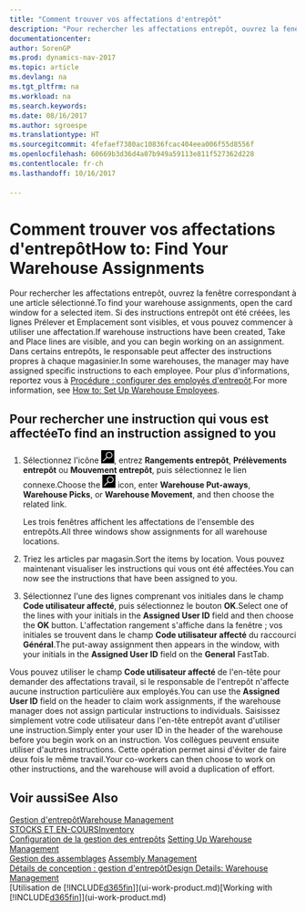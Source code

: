 ```yaml
---
title: "Comment trouver vos affectations d'entrepôt"
description: "Pour rechercher les affectations entrepôt, ouvrez la fenêtre correspondant à une article sélectionné. Si des instructions entrepôt ont été créées, les lignes Prélever et Emplacement sont visibles, et vous pouvez commencer à utiliser une affectation. Dans certains entrepôts, le responsable peut affecter des instructions propres à chaque magasinier."
documentationcenter: 
author: SorenGP
ms.prod: dynamics-nav-2017
ms.topic: article
ms.devlang: na
ms.tgt_pltfrm: na
ms.workload: na
ms.search.keywords: 
ms.date: 08/16/2017
ms.author: sgroespe
ms.translationtype: HT
ms.sourcegitcommit: 4fefaef7380ac10836fcac404eea006f55d8556f
ms.openlocfilehash: 60669b3d36d4a07b949a59113e811f527362d228
ms.contentlocale: fr-ch
ms.lasthandoff: 10/16/2017

---
```

# <a name="how-to-find-your-warehouse-assignments"></a><span data-ttu-id="1e3e9-105">Comment trouver vos affectations d'entrepôt</span><span class="sxs-lookup"><span data-stu-id="1e3e9-105">How to: Find Your Warehouse Assignments</span></span>
<span data-ttu-id="1e3e9-106">Pour rechercher les affectations entrepôt, ouvrez la fenêtre correspondant à une article sélectionné.</span><span class="sxs-lookup"><span data-stu-id="1e3e9-106">To find your warehouse assignments, open the card window for a selected item.</span></span> <span data-ttu-id="1e3e9-107">Si des instructions entrepôt ont été créées, les lignes Prélever et Emplacement sont visibles, et vous pouvez commencer à utiliser une affectation.</span><span class="sxs-lookup"><span data-stu-id="1e3e9-107">If warehouse instructions have been created, Take and Place lines are visible, and you can begin working on an assignment.</span></span> <span data-ttu-id="1e3e9-108">Dans certains entrepôts, le responsable peut affecter des instructions propres à chaque magasinier.</span><span class="sxs-lookup"><span data-stu-id="1e3e9-108">In some warehouses, the manager may have assigned specific instructions to each employee.</span></span> <span data-ttu-id="1e3e9-109">Pour plus d'informations, reportez vous à [Procédure : configurer des employés d'entrepôt](warehouse-how-to-set-up-warehouse-employees.md).</span><span class="sxs-lookup"><span data-stu-id="1e3e9-109">For more information, see [How to: Set Up Warehouse Employees](warehouse-how-to-set-up-warehouse-employees.md).</span></span>

## <a name="to-find-an-instruction-assigned-to-you"></a><span data-ttu-id="1e3e9-110">Pour rechercher une instruction qui vous est affectée</span><span class="sxs-lookup"><span data-stu-id="1e3e9-110">To find an instruction assigned to you</span></span>  
1.  <span data-ttu-id="1e3e9-111">Sélectionnez l'icône ![Page ou état pour la recherche](media/ui-search/search_small.png "Page ou état pour la recherche"), entrez **Rangements entrepôt**, **Prélèvements entrepôt** ou **Mouvement entrepôt**, puis sélectionnez le lien connexe.</span><span class="sxs-lookup"><span data-stu-id="1e3e9-111">Choose the ![Search for Page or Report](media/ui-search/search_small.png "Search for Page or Report icon") icon, enter **Warehouse Put-aways**, **Warehouse Picks**, or **Warehouse Movement**, and then choose the related link.</span></span>

    <span data-ttu-id="1e3e9-112">Les trois fenêtres affichent les affectations de l'ensemble des entrepôts.</span><span class="sxs-lookup"><span data-stu-id="1e3e9-112">All three windows show assignments for all warehouse locations.</span></span>  

2. <span data-ttu-id="1e3e9-113">Triez les articles par magasin.</span><span class="sxs-lookup"><span data-stu-id="1e3e9-113">Sort the items by location.</span></span> <span data-ttu-id="1e3e9-114">Vous pouvez maintenant visualiser les instructions qui vous ont été affectées.</span><span class="sxs-lookup"><span data-stu-id="1e3e9-114">You can now see the instructions that have been assigned to you.</span></span>  
3. <span data-ttu-id="1e3e9-115">Sélectionnez l'une des lignes comprenant vos initiales dans le champ **Code utilisateur affecté**, puis sélectionnez le bouton **OK**.</span><span class="sxs-lookup"><span data-stu-id="1e3e9-115">Select one of the lines with your initials in the **Assigned User ID** field and then choose the **OK** button.</span></span> <span data-ttu-id="1e3e9-116">L'affectation rangement s'affiche dans la fenêtre ; vos initiales se trouvent dans le champ **Code utilisateur affecté** du raccourci **Général**.</span><span class="sxs-lookup"><span data-stu-id="1e3e9-116">The put-away assignment then appears in the window, with your initials in the **Assigned User ID** field on the **General** FastTab.</span></span>  

<span data-ttu-id="1e3e9-117">Vous pouvez utiliser le champ **Code utilisateur affecté** de l'en-tête pour demander des affectations travail, si le responsable de l'entrepôt n'affecte aucune instruction particulière aux employés.</span><span class="sxs-lookup"><span data-stu-id="1e3e9-117">You can use the **Assigned User ID** field on the header to claim work assignments, if the warehouse manager does not assign particular instructions to individuals.</span></span> <span data-ttu-id="1e3e9-118">Saisissez simplement votre code utilisateur dans l'en-tête entrepôt avant d'utiliser une instruction.</span><span class="sxs-lookup"><span data-stu-id="1e3e9-118">Simply enter your user ID in the header of the warehouse before you begin work on an instruction.</span></span> <span data-ttu-id="1e3e9-119">Vos collègues peuvent ensuite utiliser d'autres instructions. Cette opération permet ainsi d'éviter de faire deux fois le même travail.</span><span class="sxs-lookup"><span data-stu-id="1e3e9-119">Your co-workers can then choose to work on other instructions, and the warehouse will avoid a duplication of effort.</span></span>  

## <a name="see-also"></a><span data-ttu-id="1e3e9-120">Voir aussi</span><span class="sxs-lookup"><span data-stu-id="1e3e9-120">See Also</span></span>  
[<span data-ttu-id="1e3e9-121">Gestion d'entrepôt</span><span class="sxs-lookup"><span data-stu-id="1e3e9-121">Warehouse Management</span></span>](warehouse-manage-warehouse.md)  
[<span data-ttu-id="1e3e9-122">STOCKS ET EN-COURS</span><span class="sxs-lookup"><span data-stu-id="1e3e9-122">Inventory</span></span>](inventory-manage-inventory.md)  
<span data-ttu-id="1e3e9-123">[Configuration de la gestion des entrepôts](warehouse-setup-warehouse.md)   </span><span class="sxs-lookup"><span data-stu-id="1e3e9-123">[Setting Up Warehouse Management](warehouse-setup-warehouse.md)   </span></span>  
<span data-ttu-id="1e3e9-124">[Gestion des assemblages](assembly-assemble-items.md)  </span><span class="sxs-lookup"><span data-stu-id="1e3e9-124">[Assembly Management](assembly-assemble-items.md)  </span></span>  
[<span data-ttu-id="1e3e9-125">Détails de conception : gestion d'entrepôt</span><span class="sxs-lookup"><span data-stu-id="1e3e9-125">Design Details: Warehouse Management</span></span>](design-details-warehouse-management.md)  
<span data-ttu-id="1e3e9-126">[Utilisation de [!INCLUDE[d365fin](includes/d365fin_md.md)]](ui-work-product.md)</span><span class="sxs-lookup"><span data-stu-id="1e3e9-126">[Working with [!INCLUDE[d365fin](includes/d365fin_md.md)]](ui-work-product.md)</span></span> 

